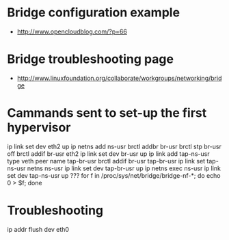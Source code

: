 # Bridge configuration example
* http://www.opencloudblog.com/?p=66

# Bridge troubleshooting page
* http://www.linuxfoundation.org/collaborate/workgroups/networking/bridge

# Cammands sent to set-up the first hypervisor
 ip link set dev eth2 up
 ip netns add ns-usr
 brctl addbr br-usr
 brctl stp br-usr off
 brctl addif br-usr eth2
 ip link set dev br-usr up
 ip link add tap-ns-usr type veth peer name tap-br-usr
 brctl addif br-usr tap-br-usr
 ip link set tap-ns-usr netns ns-usr
 ip link set dev tap-br-usr up
 ip netns exec ns-usr ip link set dev tap-ns-usr up
 ??? for f in /proc/sys/net/bridge/bridge-nf-*; do echo 0 > $f; done

# Troubleshooting
 ip addr flush dev eth0
